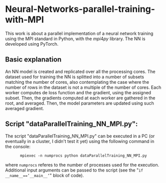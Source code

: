 # Neural-Networks-parallel-training-with-MPI

This work is about a parallel implementation of a neural network training using the MPI standard in Python, with the $mpi4py$ library. The NN is developed using PyTorch.

## Basic explanation
An NN model is created and replicated over all the processing cores. The dataset used for training the NN is splitted into a number of subsets matching the number of cores, also contemplating the case where the number of rows in the dataset is not a multiple of the number of cores. Each worker computes de loss function and the gradient, using the assigned subset. Then, the gradients computed at each worker are gathered in the root, and averaged. Then, the model parameters are updated using such averaged gradient. 


## Script "dataParallelTraining_NN_MPI.py":
The script "dataParallelTraining_NN_MPI.py" can be executed in a PC (or eventually in a cluster, I didn't test it yet) using the following command in the console:

$$\texttt{mpiexec -n numprocs python dataParallelTraining_NN_MPI.py}$$

where $\texttt{numprocs}$ referes to the number of processes used for the execution. Additional input arguments can be passed to the script (see the "$\texttt{if __name__=='__main__'}$" block of code).

